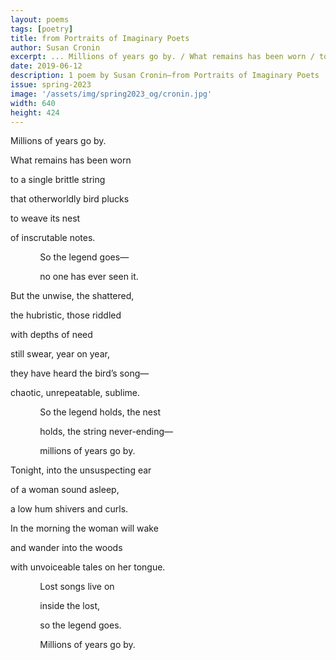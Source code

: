 ```yaml
---
layout: poems
tags: [poetry]
title: from Portraits of Imaginary Poets
author: Susan Cronin
excerpt: ... Millions of years go by. / What remains has been worn / to a single brittle string ...
date: 2019-06-12
description: 1 poem by Susan Cronin—from Portraits of Imaginary Poets
issue: spring-2023
image: '/assets/img/spring2023_og/cronin.jpg'
width: 640
height: 424
---
```


<div class="stanza">
<p class="poemline">Millions of years go by.</p>
<p class="poemline">What remains has been worn</p>
<p class="poemline">to a single brittle string</p>
</div>
<div class="stanza">
<p class="poemline">that otherworldly bird plucks</p>
<p class="poemline">to weave its nest</p>
<p class="poemline">of inscrutable notes.</p>
</div>
<div class="stanza">
<p class="poemline">&nbsp;&nbsp;&nbsp;&nbsp;&nbsp;&nbsp;&nbsp;&nbsp;&nbsp;&nbsp;&nbsp;&nbsp;So the legend goes—</p>
<p class="poemline">&nbsp;&nbsp;&nbsp;&nbsp;&nbsp;&nbsp;&nbsp;&nbsp;&nbsp;&nbsp;&nbsp;&nbsp;no one has ever seen it.</p>
</div>
<div class="stanza">
<p class="poemline">But the unwise, the shattered,</p>
<p class="poemline">the hubristic, those riddled</p>
<p class="poemline">with depths of need</p>
</div>
<div class="stanza">
<p class="poemline">still swear, year on year,</p>
<p class="poemline">they have heard the bird’s song—</p>
<p class="poemline">chaotic, unrepeatable, sublime.</p>
</div>
<div class="stanza">
<p class="poemline">&nbsp;&nbsp;&nbsp;&nbsp;&nbsp;&nbsp;&nbsp;&nbsp;&nbsp;&nbsp;&nbsp;&nbsp;So the legend holds, the nest</p>
<p class="poemline">&nbsp;&nbsp;&nbsp;&nbsp;&nbsp;&nbsp;&nbsp;&nbsp;&nbsp;&nbsp;&nbsp;&nbsp;holds, the string never-ending—</p>
<p class="poemline">&nbsp;&nbsp;&nbsp;&nbsp;&nbsp;&nbsp;&nbsp;&nbsp;&nbsp;&nbsp;&nbsp;&nbsp;millions of years go by.</p>
</div>
<div class="stanza">
<p class="poemline">Tonight, into the unsuspecting ear</p>
<p class="poemline">of a woman sound asleep,</p>
<p class="poemline">a low hum shivers and curls.</p>
</div>
<div class="stanza">
<p class="poemline">In the morning the woman will wake</p>
<p class="poemline">and wander into the woods</p>
<p class="poemline">with unvoiceable tales on her tongue.</p>
</div>
<div class="stanza">
<p class="poemline">&nbsp;&nbsp;&nbsp;&nbsp;&nbsp;&nbsp;&nbsp;&nbsp;&nbsp;&nbsp;&nbsp;&nbsp;Lost songs live on</p>
<p class="poemline">&nbsp;&nbsp;&nbsp;&nbsp;&nbsp;&nbsp;&nbsp;&nbsp;&nbsp;&nbsp;&nbsp;&nbsp;inside the lost,</p>
<p class="poemline">&nbsp;&nbsp;&nbsp;&nbsp;&nbsp;&nbsp;&nbsp;&nbsp;&nbsp;&nbsp;&nbsp;&nbsp;so the legend goes.</p>
<p class="poemline">&nbsp;&nbsp;&nbsp;&nbsp;&nbsp;&nbsp;&nbsp;&nbsp;&nbsp;&nbsp;&nbsp;&nbsp;Millions of years go by.</p>
</div>





